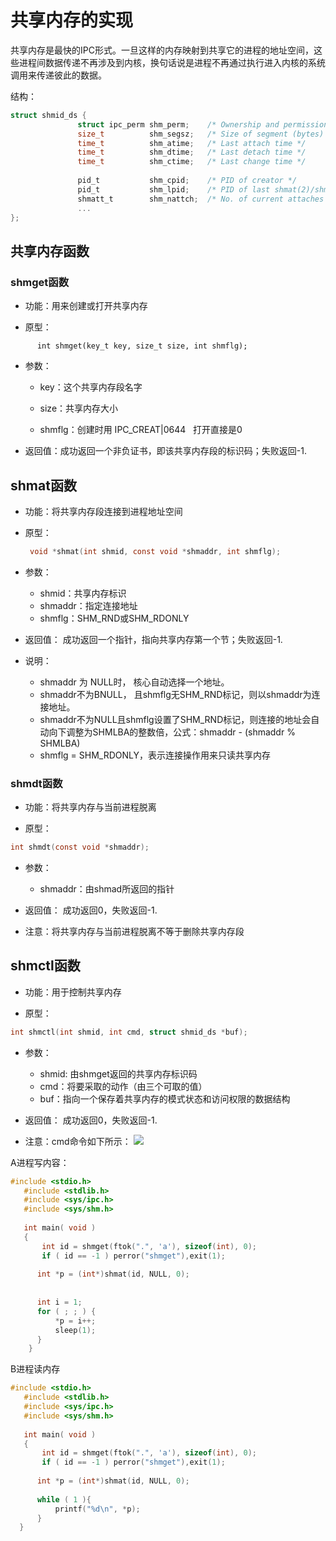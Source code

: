 # 共享内存的实现

共享内存是最快的IPC形式。一旦这样的内存映射到共享它的进程的地址空间，这些进程间数据传递不再涉及到内核，换句话说是进程不再通过执行进入内核的系统调用来传递彼此的数据。

结构：

```c
struct shmid_ds {
               struct ipc_perm shm_perm;    /* Ownership and permissions */
               size_t          shm_segsz;   /* Size of segment (bytes) */
               time_t          shm_atime;   /* Last attach time */
               time_t          shm_dtime;   /* Last detach time */
               time_t          shm_ctime;   /* Last change time */
 
               pid_t           shm_cpid;    /* PID of creator */
               pid_t           shm_lpid;    /* PID of last shmat(2)/shmdt(2) */
               shmatt_t        shm_nattch;  /* No. of current attaches */
               ...
};
```

## 共享内存函数

### shmget函数

- 功能：用来创建或打开共享内存

- 原型：

```
      int shmget(key_t key, size_t size, int shmflg);
```

- 参数：
    - key：这个共享内存段名字

    - size：共享内存大小

    - shmflg：创建时用 IPC_CREAT|0644   打开直接是0

- 返回值：成功返回一个非负证书，即该共享内存段的标识码；失败返回-1.

## shmat函数

- 功能：将共享内存段连接到进程地址空间

- 原型：

    ```c
     void *shmat(int shmid, const void *shmaddr, int shmflg);
    ```
    
- 参数：
    - shmid：共享内存标识
    - shmaddr：指定连接地址
    - shmflg：SHM_RND或SHM_RDONLY

- 返回值： 成功返回一个指针，指向共享内存第一个节；失败返回-1.

- 说明：
    - shmaddr 为 NULL时， 核心自动选择一个地址。
    - shmaddr不为BNULL， 且shmflg无SHM_RND标记，则以shmaddr为连接地址。
    - shmaddr不为NULL且shmflg设置了SHM_RND标记，则连接的地址会自动向下调整为SHMLBA的整数倍，公式：shmaddr - (shmaddr % SHMLBA)
    - shmflg = SHM_RDONLY，表示连接操作用来只读共享内存

### shmdt函数

- 功能：将共享内存与当前进程脱离

- 原型：

```c
int shmdt(const void *shmaddr);
```

- 参数：
    - shmaddr：由shmad所返回的指针

- 返回值： 成功返回0，失败返回-1.
- 注意：将共享内存与当前进程脱离不等于删除共享内存段

## shmctl函数

- 功能：用于控制共享内存
 
- 原型：

```c
int shmctl(int shmid, int cmd, struct shmid_ds *buf);
```

- 参数：
    - shmid: 由shmget返回的共享内存标识码
    - cmd：将要采取的动作（由三个可取的值）
    - buf：指向一个保存着共享内存的模式状态和访问权限的数据结构

- 返回值： 成功返回0，失败返回-1.

- 注意：cmd命令如下所示：
![](/uploads/upload_e55cef31ee41f56fe0ca8fd042b14839.png)

A进程写内容：

```c
#include <stdio.h>
   #include <stdlib.h>
   #include <sys/ipc.h>
   #include <sys/shm.h>
   
   int main( void )
   {
       int id = shmget(ftok(".", 'a'), sizeof(int), 0);
       if ( id == -1 ) perror("shmget"),exit(1);
  
      int *p = (int*)shmat(id, NULL, 0);
  
  
      int i = 1;
      for ( ; ; ) {
          *p = i++;
          sleep(1);
      }
    }
```

B进程读内存

```c
#include <stdio.h>
   #include <stdlib.h>
   #include <sys/ipc.h>
   #include <sys/shm.h>
   
   int main( void )
   {
       int id = shmget(ftok(".", 'a'), sizeof(int), 0);
       if ( id == -1 ) perror("shmget"),exit(1);
  
      int *p = (int*)shmat(id, NULL, 0);
  
      while ( 1 ){
          printf("%d\n", *p);
      }
  }
```